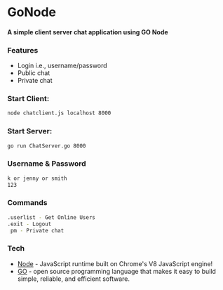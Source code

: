 # GoNode

#### A simple client server chat application using GO Node


### Features 

- Login i.e., username/password
- Public chat
- Private chat

### Start Client:
```sh
node chatclient.js localhost 8000
```


### Start Server:
```sh
go run ChatServer.go 8000
```

### Username & Password

```sh
k or jenny or smith
123
```
### Commands

```sh
.userlist - Get Online Users
.exit - Logout
 pm - Private chat 

```
### Tech
* [Node](https://nodejs.org/en/) - JavaScript runtime built on Chrome's V8 JavaScript engine!
* [GO](https://golang.org/) -  open source programming language that makes it easy to build simple, reliable, and efficient software.

